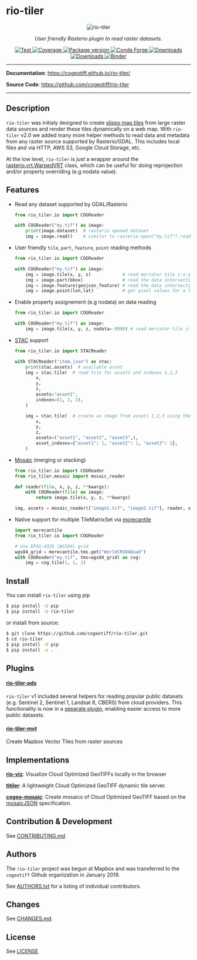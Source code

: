 # rio-tiler

<p align="center">
  <img src="https://user-images.githubusercontent.com/10407788/88133997-77560f00-cbb1-11ea-874c-a8f1d123a9df.jpg" style="max-width: 800px;" alt="rio-tiler"></a>
</p>
<p align="center">
  <em>User friendly Rasterio plugin to read raster datasets.</em>
</p>
<p align="center">
  <a href="https://github.com/cogeotiff/rio-tiler/actions?query=workflow%3ACI" target="_blank">
      <img src="https://github.com/cogeotiff/rio-tiler/workflows/CI/badge.svg" alt="Test">
  </a>
  <a href="https://codecov.io/gh/cogeotiff/rio-tiler" target="_blank">
      <img src="https://codecov.io/gh/cogeotiff/rio-tiler/branch/master/graph/badge.svg" alt="Coverage">
  </a>
  <a href="https://pypi.org/project/rio-tiler" target="_blank">
      <img src="https://img.shields.io/pypi/v/rio-tiler?color=%2334D058&label=pypi%20package" alt="Package version">
  </a>
  <a href="https://anaconda.org/conda-forge/rio-tiler" target="_blank">
      <img src="https://img.shields.io/conda/v/conda-forge/rio-tiler.svg" alt="Conda Forge">
  </a>
  <a href="https://pypistats.org/packages/rio-tiler" target="_blank">
      <img src="https://img.shields.io/pypi/dm/rio-tiler.svg" alt="Downloads">
  </a>
  <a href="https://github.com/cogeotiff/rio-tiler/blob/master/LICENSE.txt" target="_blank">
      <img src="https://img.shields.io/github/license/cogeotiff/rio-tiler.svg" alt="Downloads">
  </a>
  <a href="https://mybinder.org/v2/gh/cogeotiff/rio-tiler/master?filepath=docs%2Fexamples%2F" target="_blank" alt="Binder">
      <img src="https://mybinder.org/badge_logo.svg" alt="Binder">
  </a>
</p>

---

**Documentation**: <a href="https://cogeotiff.github.io/rio-tiler/" target="_blank">https://cogeotiff.github.io/rio-tiler/</a>

**Source Code**: <a href="https://github.com/cogeotiff/rio-tiler" target="_blank">https://github.com/cogeotiff/rio-tiler</a>

---

## Description

`rio-tiler` was initialy designed to create [slippy map
tiles](https://en.wikipedia.org/wiki/Tiled_web_map) from large raster data
sources and render these tiles dynamically on a web map. With `rio-tiler` v2.0 we added many more helper methods to read
data and metadata from any raster source supported by Rasterio/GDAL.
This includes local files and via HTTP, AWS S3, Google Cloud Storage,
etc.

At the low level, `rio-tiler` is *just* a wrapper around the [rasterio.vrt.WarpedVRT](https://github.com/mapbox/rasterio/blob/5b76d05fb374e64602166d6cd880c38424fad39b/rasterio/vrt.py#L15) class, which can be useful for doing reprojection and/or property overriding (e.g nodata value).

## Features

- Read any dataset supported by GDAL/Rasterio

    ```python
    from rio_tiler.io import COGReader

    with COGReader("my.tif") as image:
        print(image.dataset)  # rasterio opened dataset
        img = image.read()    # similar to rasterio.open("my.tif").read() but returns a rio_tiler.models.ImageData object
    ```

- User friendly `tile`, `part`, `feature`, `point` reading methods

    ```python
    from rio_tiler.io import COGReader

    with COGReader("my.tif") as image:
        img = image.tile(x, y, z)            # read mercator tile z-x-y
        img = image.part(bbox)               # read the data intersecting a bounding box
        img = image.feature(geojson_feature) # read the data intersecting a geojson feature
        img = image.point(lon,lat)           # get pixel values for a lon/lat coordinates
    ```

- Enable property assignement (e.g nodata) on data reading

    ```python
    from rio_tiler.io import COGReader

    with COGReader("my.tif") as image:
        img = image.tile(x, y, z, nodata=-9999) # read mercator tile z-x-y
    ```

- [STAC](https://github.com/radiantearth/stac-spec) support

    ```python
    from rio_tiler.io import STACReader

    with STACReader("item.json") as stac:
        print(stac.assets)  # available asset
        img = stac.tile(  # read tile for asset1 and indexes 1,2,3
            x,
            y,
            z,
            assets="asset1",
            indexes=(1, 2, 3),
        )

        img = stac.tile(  # create an image from assets 1,2,3 using their first band
            x,
            y,
            z,
            assets=("asset1", "asset2", "asset3",),
            asset_indexes={"asset1": 1, "asset2": 1, "asset3": 1},
        )
    ```

- [Mosaic](https://cogeotiff.github.io/rio-tiler/mosaic/) (merging or stacking)

    ```python
    from rio_tiler.io import COGReader
    from rio_tiler.mosaic import mosaic_reader

    def reader(file, x, y, z, **kwargs):
        with COGReader(file) as image:
            return image.tile(x, y, z, **kwargs)

    img, assets = mosaic_reader(["image1.tif", "image2.tif"], reader, x, y, z)
    ```

- Native support for multiple TileMatrixSet via [morecantile](https://developmentseed.org/morecantile/)

    ```python
    import morecantile
    from rio_tiler.io import COGReader

    # Use EPSG:4326 (WGS84) grid
    wgs84_grid = morecantile.tms.get("WorldCRS84Quad")
    with COGReader("my.tif", tms=wgs84_grid) as cog:
        img = cog.tile(1, 1, 1)
    ```

## Install

You can install `rio-tiler` using pip

```bash
$ pip install -U pip
$ pip install -U rio-tiler
```

or install from source:

```bash
$ git clone https://github.com/cogeotiff/rio-tiler.git
$ cd rio-tiler
$ pip install -U pip
$ pip install -e .
```

## Plugins

#### [**rio-tiler-pds**][rio-tiler-pds]

[rio-tiler-pds]: https://github.com/cogeotiff/rio-tiler-pds

`rio-tiler` v1 included several helpers for reading popular public datasets (e.g. Sentinel 2, Sentinel 1, Landsat 8, CBERS) from cloud providers. This functionality is now in a [separate plugin][rio-tiler-pds], enabling easier access to more public datasets.

#### [**rio-tiler-mvt**][rio-tiler-mvt]

Create Mapbox Vector Tiles from raster sources

[rio-tiler-mvt]: https://github.com/cogeotiff/rio-tiler-mvt

## Implementations

[**rio-viz**][rio-viz]: Visualize Cloud Optimized GeoTIFFs locally in the browser

[**titiler**][titiler]: A lightweight Cloud Optimized GeoTIFF dynamic tile server.

[**cogeo-mosaic**][cogeo-mosaic]: Create mosaics of Cloud Optimized GeoTIFF based on the [mosaicJSON][mosaicjson_spec] specification.

[rio-viz]: https://github.com/developmentseed/rio-viz
[titiler]: https://github.com/developmentseed/titiler
[cogeo-mosaic]: https://github.com/developmentseed/cogeo-mosaic
[mosaicjson_spec]: https://github.com/developmentseed/mosaicjson-spec

## Contribution & Development

See [CONTRIBUTING.md](https://github.com/cogeotiff/rio-tiler/blob/master/CONTRIBUTING.md)

## Authors

The `rio-tiler` project was begun at Mapbox and was transferred to the `cogeotiff` Github organization in January 2019.

See [AUTHORS.txt](https://github.com/cogeotiff/rio-tiler/blob/master/AUTHORS.txt) for a listing of individual contributors.

## Changes

See [CHANGES.md](https://github.com/cogeotiff/rio-tiler/blob/master/CHANGES.md).

## License

See [LICENSE](https://github.com/cogeotiff/rio-tiler/blob/master/LICENSE)
